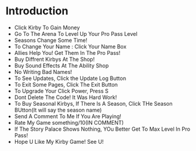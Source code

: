 # Introduction
- Click Kirby To Gain Money
- Go To The Arena To Level Up Your Pro Pass Level
- Seasons Change Some Time!
- To Change Your Name : Click Your Name Box
- Allies Help You! Get Them In The Pro Pass!
- Buy Diffrent Kirbys At The Shop!
- Buy Sound Effects At The Ability Shop
- No Writing Bad Names!
- To See Updates, Click the Update Log Button
- To Exit Some Pages, Click The Exit Button
- To Upgrade Your Click Power, Press S
- Dont Delete The Code! It Was Hard Work!
- To Buy Seasonal Kirbys, If There Is A Season, Click THe Season BUtton(It will say the season name)
- Send A Comment To Me If You Are Playing!
- Rate My Game something/10(IN COMMENT)
- If The Story Palace Shows Nothing, YOu Better Get To Max Level In Pro Pass!
- Hope U Like My Kirby Game! See U!
